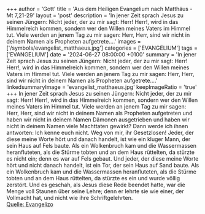 +++
author = 'Gott'
title = 'Aus dem Heiligen Evangelium nach Matthäus - Mt 7,21-29'
layout = 'post'
description = 'In jener Zeit sprach Jesus zu seinen Jüngern: Nicht jeder, der zu mir sagt: Herr! Herr!, wird in das Himmelreich kommen, sondern wer den Willen meines Vaters im Himmel tut. Viele werden an jenem Tag zu mir sagen: Herr, Herr, sind wir nicht in deinem Namen als Propheten aufgetrete....'
images = ['/symbols/evangelist_matthaeus.jpg']
categories = ['EVANGELIUM']
tags = ['EVANGELIUM']
date = '2024-06-27 08:00:00 +0100'
summary = 'In jener Zeit sprach Jesus zu seinen Jüngern: Nicht jeder, der zu mir sagt: Herr! Herr!, wird in das Himmelreich kommen, sondern wer den Willen meines Vaters im Himmel tut. Viele werden an jenem Tag zu mir sagen: Herr, Herr, sind wir nicht in deinem Namen als Propheten aufgetrete....'
linkedsummaryImage = 'evangelist_matthaeus.jpg'
keepImageRatio = 'true'
+++
In jener Zeit sprach Jesus zu seinen Jüngern: Nicht jeder, der zu mir sagt: Herr! Herr!, wird in das Himmelreich kommen, sondern wer den Willen meines Vaters im Himmel tut.
Viele werden an jenem Tag zu mir sagen: Herr, Herr, sind wir nicht in deinem Namen als Propheten aufgetreten und haben wir nicht in deinem Namen Dämonen ausgetrieben und haben wir nicht in deinem Namen viele Machttaten gewirkt?
Dann werde ich ihnen antworten: Ich kenne euch nicht.<!--more--> Weg von mir, ihr Gesetzlosen!
Jeder, der diese meine Worte hört und danach handelt, ist wie ein kluger Mann, der sein Haus auf Fels baute.
Als ein Wolkenbruch kam und die Wassermassen heranfluteten, als die Stürme tobten und an dem Haus rüttelten, da stürzte es nicht ein; denn es war auf Fels gebaut.
Und jeder, der diese meine Worte hört und nicht danach handelt, ist ein Tor, der sein Haus auf Sand baute.
Als ein Wolkenbruch kam und die Wassermassen heranfluteten, als die Stürme tobten und an dem Haus rüttelten, da stürzte es ein und wurde völlig zerstört.
Und es geschah, als Jesus diese Rede beendet hatte, war die Menge voll Staunen über seine Lehre;
denn er lehrte sie wie einer, der Vollmacht hat, und nicht wie ihre Schriftgelehrten.<br> [Quelle: Evangelizo](https://evangeliumtagfuertag.org/DE/gospel)